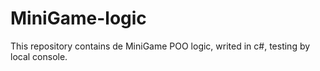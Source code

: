 # MiniGame-logic
This repository contains de MiniGame POO logic, writed in c#, testing by local console.
